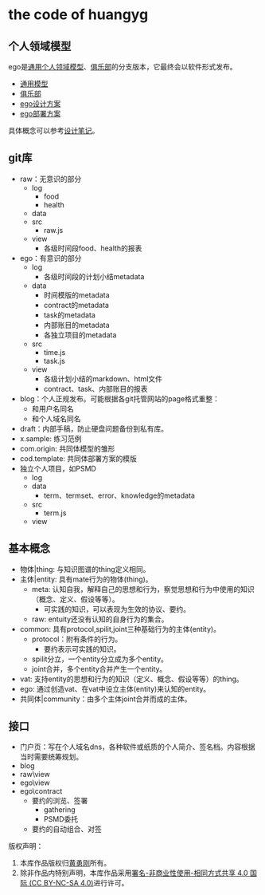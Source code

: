# the code of huangyg

## 个人领域模型

ego是[通用个人领域模型](common.com.md)、[俱乐部](club.com.md)的分支版本，它最终会以软件形式发布。  

* [通用模型](common.com.md)
* [俱乐部](club.com.md)
* [ego设计方案](ego.com.md)
* [ego部署方案](cod.md)

具体概念可以参考[设计笔记](README.note.md)。

## git库

- raw：无意识的部分
    - log
        - food
        - health
    - data
    - src
        - raw.js
    - view
        - 各级时间段food、health的报表
- ego：有意识的部分
    - log
        - 各级时间段的计划小结metadata
    - data
        - 时间模版的metadata
        - contract的metadata
        - task的metadata
        - 内部账目的metadata
        - 各独立项目的metadata
    - src
        - time.js
        - task.js
    - view
        - 各级计划小结的markdown、html文件
        - contract、task、内部账目的报表
- blog：个人正规发布。可能根据各git托管网站的page格式重整：
    - 和用户名同名
    - 和个人域名同名
- draft：内部手稿，防止硬盘问题备份到私有库。
- x.sample: 练习范例
- com.origin: 共同体模型的雏形
- cod.template: 共同体部署方案的模版
- 独立个人项目，如PSMD
    - log
    - data
        - term、termset、error、knowledge的metadata
    - src
        - term.js
    - view


## 基本概念

- 物体|thing: 与知识图谱的thing定义相同。
- 主体|entity: 具有mate行为的物体(thing)。
    - meta: 认知自我，解释自己的思想和行为，察觉思想和行为中使用的知识（概念、定义、假设等等）。
        - 可实践的知识，可以表现为生效的协议、要约。
    - raw: entuity还没有认知的自身行为的集合。
- common: 具有protocol,spilit,joint三种基础行为的主体(entity)。
    - protocol：附有条件的行为。
        - 要约表示可实践的知识。
    - spilit分立，一个entity分立成为多个entity。
    - joint合并，多个entity合并产生一个entity。
- vat: 支持entity的思想和行为的知识（定义、概念、假设等等）的thing。
- ego: 通过创造vat、在vat中设立主体(entity)来认知的entity。
- 共同体|community：由多个主体joint合并而成的主体。


## 接口

- 门户页：写在个人域名dns，各种软件或纸质的个人简介、签名档。内容根据当时需要统筹规划。
- blog
- raw\view
- ego\view
- ego\contract
    - 要约的浏览、签署
        - gathering
        - PSMD委托
    - 要约的自动组合、对签

版权声明：

1. 本库作品版权归[黄勇刚](mailto:huangyg@mars22.com)所有。
2. 除非作品内特别声明，本库作品采用[署名-非商业性使用-相同方式共享 4.0 国际 (CC BY-NC-SA 4.0)](http://creativecommons.org/licenses/by-nc-sa/4.0/)进行许可。  
